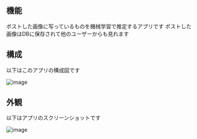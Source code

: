 ## 機能

ポストした画像に写っているものを機械学習で推定するアプリです
ポストした画像はDBに保存されて他のユーザーからも見れます

## 構成

以下はこのアプリの構成図です

![image](https://github.com/reg77777/image-share/assets/29976655/810225d4-964c-46b2-91f7-4a8fa9aca44a)

## 外観

以下はアプリのスクリーンショットです

![image](https://github.com/reg77777/image-share/assets/29976655/d716913e-8653-4f3b-b771-293a5808127a)

